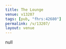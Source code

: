 ```yaml
---
title: The Lounge
venue: v13207
tags: [pub, "fhrs:42680"]
permalink: /v/13207/
layout: venue
---
```

null
